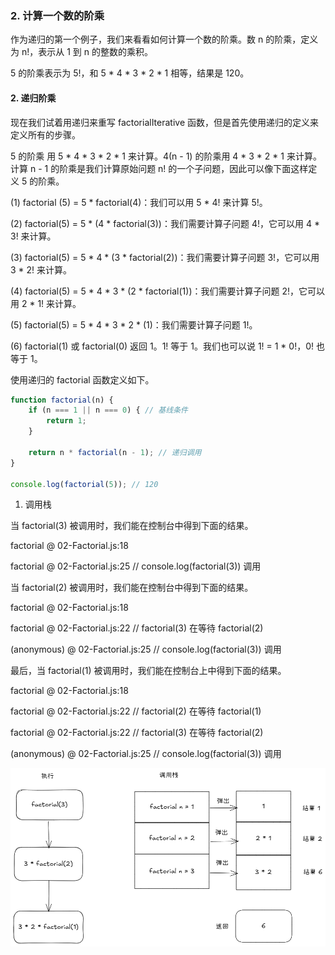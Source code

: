 ### 2. 计算一个数的阶乘

作为递归的第一个例子，我们来看看如何计算一个数的阶乘。数 n 的阶乘，定义为 n!，表示从 1 到 n 的整数的乘积。

5 的阶乘表示为 5!，和 5 * 4 * 3 * 2 * 1 相等，结果是 120。



#### 2. 递归阶乘

现在我们试着用递归来重写 factorialIterative 函数，但是首先使用递归的定义来定义所有的步骤。

5 的阶乘 用 5 * 4 * 3 * 2 * 1 来计算。4(n - 1) 的阶乘用 4 * 3 * 2 * 1 来计算。计算 n - 1 的阶乘是我们计算原始问题 n! 的一个子问题，因此可以像下面这样定义 5 的阶乘。

(1) factorial (5) = 5 * factorial(4)：我们可以用 5 * 4! 来计算 5!。

(2) factorial(5) = 5 * (4 * factorial(3))：我们需要计算子问题 4!，它可以用 4 * 3! 来计算。

(3) factorial(5) = 5 * 4 * (3 * factorial(2))：我们需要计算子问题 3!，它可以用 3 * 2! 来计算。

(4) factorial(5) = 5 * 4 * 3 * (2 * factorial(1))：我们需要计算子问题 2!，它可以用 2 * 1! 来计算。

(5) factorial(5) = 5 * 4 * 3 * 2 * (1)：我们需要计算子问题 1!。

(6) factorial(1) 或 factorial(0) 返回 1。1! 等于 1。我们也可以说 1! = 1 * 0!，0! 也等于 1。

使用递归的 factorial 函数定义如下。

```javascript
function factorial(n) {
    if (n === 1 || n === 0) { // 基线条件
        return 1;
    }
    
    return n * factorial(n - 1); // 递归调用
}

console.log(factorial(5)); // 120 
```

1. 调用栈

当 factorial(3) 被调用时，我们能在控制台中得到下面的结果。

factorial @ 02-Factorial.js:18

factorial @ 02-Factorial.js:25 // console.log(factorial(3)) 调用

当 factorial(2) 被调用时，我们能在控制台中得到下面的结果。

factorial @ 02-Factorial.js:18

factorial @ 02-Factorial.js:22 // factorial(3) 在等待 factorial(2)

(anonymous) @ 02-Factorial.js:25 // console.log(factorial(3)) 调用

最后，当 factorial(1) 被调用时，我们能在控制台上中得到下面的结果。

factorial @ 02-Factorial.js:18

factorial @ 02-Factorial.js:22 // factorial(2) 在等待 factorial(1)

factorial @ 02-Factorial.js:22 // factorial(3) 在等待 factorial(2)

(anonymous) @ 02-Factorial.js:25 // console.log(factorial(3)) 调用

![](https://github.com/WqhForGitHub/data-structures-and-algorithms/blob/main/static/Chapter%209/factorial.png?raw=true)


